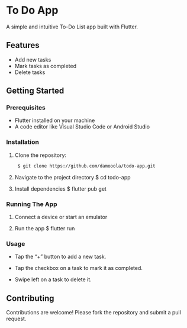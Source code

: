 # To Do App

A simple and intuitive To-Do List app built with Flutter.

## Features

- Add new tasks
- Mark tasks as completed
- Delete tasks

## Getting Started

### Prerequisites

- Flutter installed on your machine
- A code editor like Visual Studio Code or Android Studio

### Installation

1. Clone the repository:
   ```bash
    $ git clone https://github.com/damooola/todo-app.git

2. Navigate to the project directory
    $ cd todo-app

3. Install dependencies
    $ flutter pub get

### Running The App

1. Connect a device or start an emulator

2. Run the app
    $ flutter run

### Usage

* Tap the “+” button to add a new task.

* Tap the checkbox on a task to mark it as completed.

* Swipe left on a task to delete it.

## Contributing

Contributions are welcome! Please fork the repository and submit a pull request.


